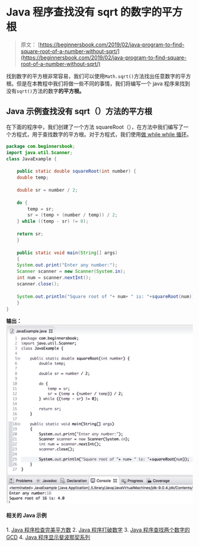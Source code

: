 # Java 程序查找没有 sqrt 的数字的平方根

> 原文： [https://beginnersbook.com/2019/02/java-program-to-find-square-root-of-a-number-without-sqrt/](https://beginnersbook.com/2019/02/java-program-to-find-square-root-of-a-number-without-sqrt/)

找到数字的平方根非常容易，我们可以使用`Math.sqrt()`方法找出任​​意数字的平方根。但是在本教程中我们将做一些不同的事情，我们将编写一个 java 程序来找到没有`sqrt()`方法的数字**的平方根。**

## Java 示例查找没有 sqrt（）方法的平方根

在下面的程序中，我们创建了一个方法 squareRoot（），在方法中我们编写了一个方程式，用于查找数字的平方根。对于方程式，我们使用[做 while while 循环](https://beginnersbook.com/2015/03/do-while-loop-in-java-with-example/)。

```java
package com.beginnersbook;
import java.util.Scanner;
class JavaExample { 

    public static double squareRoot(int number) {
	double temp;

	double sr = number / 2;

	do {
		temp = sr;
		sr = (temp + (number / temp)) / 2;
	} while ((temp - sr) != 0);

	return sr;
    }

    public static void main(String[] args)  
    { 
	System.out.print("Enter any number:");
	Scanner scanner = new Scanner(System.in);
	int num = scanner.nextInt(); 
	scanner.close();

	System.out.println("Square root of "+ num+ " is: "+squareRoot(num));
    } 
}
```

**输出：**
![Java Program to find out the square root of a given number](img/82e97a2075bb9d4db613786db887a6a8.jpg)

#### 相关的 Java 示例

1\. [Java 程序检查完美平方数](https://beginnersbook.com/2019/02/java-program-to-check-if-given-number-is-perfect-square/)
2\. [Java 程序打破数字](https://beginnersbook.com/2019/02/java-program-to-break-integer-into-digits/)
3\. [Java 程序查找两个数字的 GCD](https://beginnersbook.com/2018/09/java-program-to-find-gcd-of-two-numbers/)
4\. [Java 程序显示斐波那契系列](https://beginnersbook.com/2017/09/java-program-to-display-fibonacci-series-using-loops/)